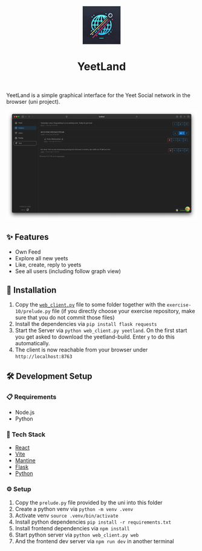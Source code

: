 <!-- markdownlint-disable MD041 MD033 -->
<div align="center">
    <img src="public/YeetLand.png" alt="logo" width="100" height="auto" />
    <h1>YeetLand</h1>
</div>
<br />

YeetLand is a simple graphical interface for the Yeet Social network in the browser (uni project).

![Screenshot](.github/images/screenshot.png)

## ✨ Features

- Own Feed
- Explore all new yeets
- Like, create, reply to yeets
- See all users (including follow graph view)

## 🚀 Installation

1. Copy the [`web_client.py`](https://github.com/wolflu05/YeetLand/blob/main/web_client.py) file to some folder together with the `exercise-10/prelude.py` file (if you directly choose your exercise repository, make sure that you do not commit those files)
2. Install the dependencies via `pip install flask requests`
3. Start the Server via `python web_client.py yeetland`. On the first start you get asked to download the yeetland-build. Enter `y` to do this automatically.
4. The client is now reachable from your browser under `http://localhost:8763`

## 🛠️ Development Setup

### 📋 Requirements

- Node.js
- Python

### 🧰 Tech Stack

- [React](https://reactjs.org/)
- [Vite](https://vitejs.dev/)
- [Mantine](https://mantine.dev/)
- [Flask](https://flask.palletsprojects.com/)
- [Python](https://www.python.org/)

### ⚙️ Setup

1. Copy the `prelude.py` file provided by the uni into this folder
2. Create a python venv via `python -m venv .venv`
3. Activate venv `source .venv/bin/activate`
4. Install python dependencies `pip install -r requirements.txt`
5. Install frontend dependencies via `npm install`
6. Start python server via `python web_client.py web`
7. And the frontend dev server via `npm run dev` in another terminal
